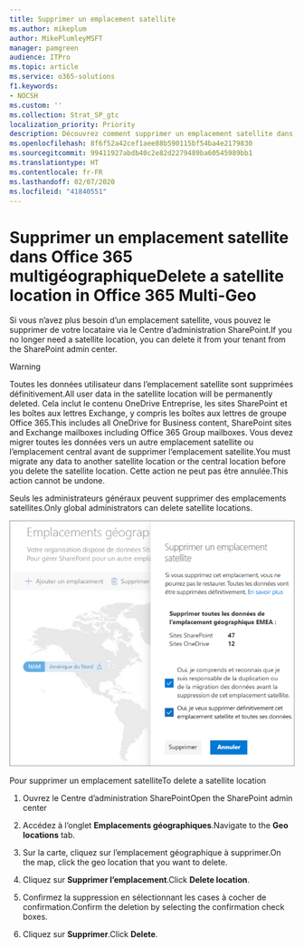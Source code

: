 ```yaml
---
title: Supprimer un emplacement satellite
ms.author: mikeplum
author: MikePlumleyMSFT
manager: pamgreen
audience: ITPro
ms.topic: article
ms.service: o365-solutions
f1.keywords:
- NOCSH
ms.custom: ''
ms.collection: Strat_SP_gtc
localization_priority: Priority
description: Découvrez comment supprimer un emplacement satellite dans Office 365 multigéographique.
ms.openlocfilehash: 8f6f52a42cef1aee88b590115bf54ba4e2179830
ms.sourcegitcommit: 99411927abdb40c2e82d2279489ba60545989bb1
ms.translationtype: HT
ms.contentlocale: fr-FR
ms.lasthandoff: 02/07/2020
ms.locfileid: "41840551"
---
```

# <a name="delete-a-satellite-location-in-office-365-multi-geo"></a><span data-ttu-id="bfa67-103">Supprimer un emplacement satellite dans Office 365 multigéographique</span><span class="sxs-lookup"><span data-stu-id="bfa67-103">Delete a satellite location in Office 365 Multi-Geo</span></span>

<span data-ttu-id="bfa67-104">Si vous n’avez plus besoin d’un emplacement satellite, vous pouvez le supprimer de votre locataire via le Centre d’administration SharePoint.</span><span class="sxs-lookup"><span data-stu-id="bfa67-104">If you no longer need a satellite location, you can delete it from your tenant from the SharePoint admin center.</span></span>

> [!WARNING]
> <span data-ttu-id="bfa67-105">Toutes les données utilisateur dans l’emplacement satellite sont supprimées définitivement.</span><span class="sxs-lookup"><span data-stu-id="bfa67-105">All user data in the satellite location will be permanently deleted.</span></span> <span data-ttu-id="bfa67-106">Cela inclut le contenu OneDrive Entreprise, les sites SharePoint et les boîtes aux lettres Exchange, y compris les boîtes aux lettres de groupe Office 365.</span><span class="sxs-lookup"><span data-stu-id="bfa67-106">This includes all OneDrive for Business content, SharePoint sites and Exchange mailboxes including Office 365 Group mailboxes.</span></span> <span data-ttu-id="bfa67-107">Vous devez migrer toutes les données vers un autre emplacement satellite ou l’emplacement central avant de supprimer l’emplacement satellite.</span><span class="sxs-lookup"><span data-stu-id="bfa67-107">You must migrate any data to another satellite location or the central location before you delete the satellite location.</span></span> <span data-ttu-id="bfa67-108">Cette action ne peut pas être annulée.</span><span class="sxs-lookup"><span data-stu-id="bfa67-108">This action cannot be undone.</span></span>

<span data-ttu-id="bfa67-109">Seuls les administrateurs généraux peuvent supprimer des emplacements satellites.</span><span class="sxs-lookup"><span data-stu-id="bfa67-109">Only global administrators can delete satellite locations.</span></span>

![Capture d’écran d’un centre d’administration multigéographique présentant l’interface utilisateur pour la suppression d’un emplacement géographique](media/multi-geo-delete-satellite-location.png)

<span data-ttu-id="bfa67-111">Pour supprimer un emplacement satellite</span><span class="sxs-lookup"><span data-stu-id="bfa67-111">To delete a satellite location</span></span>

1. <span data-ttu-id="bfa67-112">Ouvrez le Centre d’administration SharePoint</span><span class="sxs-lookup"><span data-stu-id="bfa67-112">Open the SharePoint admin center</span></span>

2. <span data-ttu-id="bfa67-113">Accédez à l’onglet **Emplacements géographiques**.</span><span class="sxs-lookup"><span data-stu-id="bfa67-113">Navigate to the **Geo locations** tab.</span></span>

3. <span data-ttu-id="bfa67-114">Sur la carte, cliquez sur l’emplacement géographique à supprimer.</span><span class="sxs-lookup"><span data-stu-id="bfa67-114">On the map, click the geo location that you want to delete.</span></span>

4. <span data-ttu-id="bfa67-115">Cliquez sur **Supprimer l’emplacement**.</span><span class="sxs-lookup"><span data-stu-id="bfa67-115">Click **Delete location**.</span></span>

5. <span data-ttu-id="bfa67-116">Confirmez la suppression en sélectionnant les cases à cocher de confirmation.</span><span class="sxs-lookup"><span data-stu-id="bfa67-116">Confirm the deletion by selecting the confirmation check boxes.</span></span>

6. <span data-ttu-id="bfa67-117">Cliquez sur **Supprimer**.</span><span class="sxs-lookup"><span data-stu-id="bfa67-117">Click **Delete**.</span></span>
